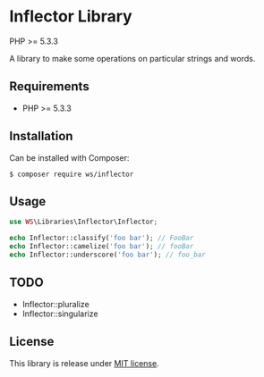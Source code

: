 Inflector Library
=================

PHP >= 5.3.3

A library to make some operations on particular strings and words.

Requirements
------------

* PHP >= 5.3.3

Installation
------------

Can be installed with Composer:

```
$ composer require ws/inflector
```

Usage
-----

```php
use WS\Libraries\Inflector\Inflector;

echo Inflector::classify('foo bar'); // FooBar
echo Inflector::camelize('foo bar'); // fooBar
echo Inflector::underscore('foo bar'); // foo_bar
```

TODO
----
* Inflector::pluralize
* Inflector::singularize

License
-------

This library is release under [MIT license](LICENSE).
